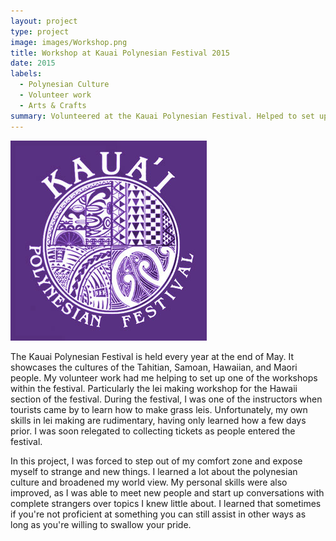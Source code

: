 ```yaml
---
layout: project
type: project
image: images/Workshop.png
title: Workshop at Kauai Polynesian Festival 2015
date: 2015
labels:
  - Polynesian Culture
  - Volunteer work
  - Arts & Crafts
summary: Volunteered at the Kauai Polynesian Festival. Helped to set up a workshop as well as various other duties.
---
```


<img class="ui medium right floated rounded image" src="../images/Kauai.jpg">

The Kauai Polynesian Festival is held every year at the end of May. It showcases the cultures of the Tahitian, Samoan, Hawaiian, and Maori people. My volunteer work had me helping to set up one of the workshops within the festival. Particularly the lei making workshop for the Hawaii section of the festival. During the festival, I was one of the instructors when tourists came by to learn how to make grass leis. Unfortunately, my own skills in lei making are rudimentary, having only learned how a few days prior. I was soon relegated to collecting tickets as people entered the festival. 

In this project, I was forced to step out of my comfort zone and expose myself to strange and new things. I learned a lot about the polynesian culture and broadened my world view. My personal skills were also improved, as I was able to meet new people and start up conversations with complete strangers over topics I knew little about. I learned that sometimes if you're not proficient at something you can still assist in other ways as long as you're willing to swallow your pride. 

